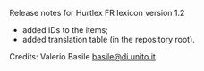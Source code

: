 Release notes for Hurtlex FR lexicon version 1.2
- added IDs to the items;
- added translation table (in the repository root).

Credits: Valerio Basile <basile@di.unito.it>
